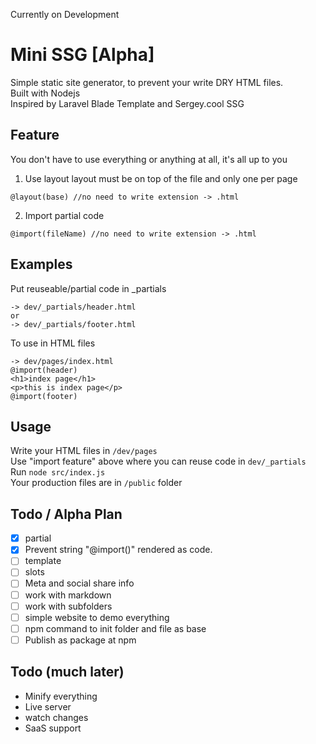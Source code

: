 Currently on Development

# Mini SSG [Alpha]
Simple static site generator, to prevent your write DRY HTML files.  
Built with Nodejs  
Inspired by Laravel Blade Template and Sergey.cool SSG

## Feature

You don't have to use everything or anything at all, it's all up to you

1. Use layout 
layout must be on top of the file and only one per page
```
@layout(base) //no need to write extension -> .html
```

2. Import partial code
```
@import(fileName) //no need to write extension -> .html
```

## Examples

Put reuseable/partial code in _partials
```
-> dev/_partials/header.html
or
-> dev/_partials/footer.html
```

To use in HTML files
```
-> dev/pages/index.html
@import(header)
<h1>index page</h1>
<p>this is index page</p>
@import(footer)
```


## Usage
Write your HTML files in `/dev/pages`  
Use "import feature" above where you can reuse code in `dev/_partials`  
Run `node src/index.js`  
Your production files are in `/public` folder

## Todo / Alpha Plan
- [X] partial
- [X] Prevent string "@import()"  rendered as code.	
- [ ] template 
- [ ] slots
- [ ] Meta and social share info
- [ ] work with markdown
- [ ] work with subfolders
- [ ] simple website to demo everything
- [ ] npm command to init folder and file as base
- [ ] Publish as package at npm

## Todo (much later)
- Minify everything
- Live server
- watch changes
- SaaS support



